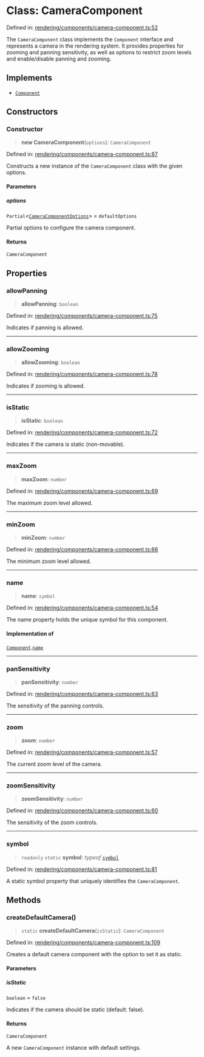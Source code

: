 # Class: CameraComponent

Defined in: [rendering/components/camera-component.ts:52](https://github.com/Forge-Game-Engine/Forge/blob/6a4c05c6b58848e53a4f2ca7d9cd2f9b6c10e5ac/src/rendering/components/camera-component.ts#L52)

The `CameraComponent` class implements the `Component` interface and represents
a camera in the rendering system. It provides properties for zooming and panning
sensitivity, as well as options to restrict zoom levels and enable/disable panning
and zooming.

## Implements

- [`Component`](../interfaces/Component.md)

## Constructors

### Constructor

> **new CameraComponent**(`options`): `CameraComponent`

Defined in: [rendering/components/camera-component.ts:87](https://github.com/Forge-Game-Engine/Forge/blob/6a4c05c6b58848e53a4f2ca7d9cd2f9b6c10e5ac/src/rendering/components/camera-component.ts#L87)

Constructs a new instance of the `CameraComponent` class with the given options.

#### Parameters

##### options

`Partial`\<[`CameraComponentOptions`](../type-aliases/CameraComponentOptions.md)\> = `defaultOptions`

Partial options to configure the camera component.

#### Returns

`CameraComponent`

## Properties

### allowPanning

> **allowPanning**: `boolean`

Defined in: [rendering/components/camera-component.ts:75](https://github.com/Forge-Game-Engine/Forge/blob/6a4c05c6b58848e53a4f2ca7d9cd2f9b6c10e5ac/src/rendering/components/camera-component.ts#L75)

Indicates if panning is allowed.

***

### allowZooming

> **allowZooming**: `boolean`

Defined in: [rendering/components/camera-component.ts:78](https://github.com/Forge-Game-Engine/Forge/blob/6a4c05c6b58848e53a4f2ca7d9cd2f9b6c10e5ac/src/rendering/components/camera-component.ts#L78)

Indicates if zooming is allowed.

***

### isStatic

> **isStatic**: `boolean`

Defined in: [rendering/components/camera-component.ts:72](https://github.com/Forge-Game-Engine/Forge/blob/6a4c05c6b58848e53a4f2ca7d9cd2f9b6c10e5ac/src/rendering/components/camera-component.ts#L72)

Indicates if the camera is static (non-movable).

***

### maxZoom

> **maxZoom**: `number`

Defined in: [rendering/components/camera-component.ts:69](https://github.com/Forge-Game-Engine/Forge/blob/6a4c05c6b58848e53a4f2ca7d9cd2f9b6c10e5ac/src/rendering/components/camera-component.ts#L69)

The maximum zoom level allowed.

***

### minZoom

> **minZoom**: `number`

Defined in: [rendering/components/camera-component.ts:66](https://github.com/Forge-Game-Engine/Forge/blob/6a4c05c6b58848e53a4f2ca7d9cd2f9b6c10e5ac/src/rendering/components/camera-component.ts#L66)

The minimum zoom level allowed.

***

### name

> **name**: `symbol`

Defined in: [rendering/components/camera-component.ts:54](https://github.com/Forge-Game-Engine/Forge/blob/6a4c05c6b58848e53a4f2ca7d9cd2f9b6c10e5ac/src/rendering/components/camera-component.ts#L54)

The name property holds the unique symbol for this component.

#### Implementation of

[`Component`](../interfaces/Component.md).[`name`](../interfaces/Component.md#name)

***

### panSensitivity

> **panSensitivity**: `number`

Defined in: [rendering/components/camera-component.ts:63](https://github.com/Forge-Game-Engine/Forge/blob/6a4c05c6b58848e53a4f2ca7d9cd2f9b6c10e5ac/src/rendering/components/camera-component.ts#L63)

The sensitivity of the panning controls.

***

### zoom

> **zoom**: `number`

Defined in: [rendering/components/camera-component.ts:57](https://github.com/Forge-Game-Engine/Forge/blob/6a4c05c6b58848e53a4f2ca7d9cd2f9b6c10e5ac/src/rendering/components/camera-component.ts#L57)

The current zoom level of the camera.

***

### zoomSensitivity

> **zoomSensitivity**: `number`

Defined in: [rendering/components/camera-component.ts:60](https://github.com/Forge-Game-Engine/Forge/blob/6a4c05c6b58848e53a4f2ca7d9cd2f9b6c10e5ac/src/rendering/components/camera-component.ts#L60)

The sensitivity of the zoom controls.

***

### symbol

> `readonly` `static` **symbol**: *typeof* [`symbol`](#symbol)

Defined in: [rendering/components/camera-component.ts:81](https://github.com/Forge-Game-Engine/Forge/blob/6a4c05c6b58848e53a4f2ca7d9cd2f9b6c10e5ac/src/rendering/components/camera-component.ts#L81)

A static symbol property that uniquely identifies the `CameraComponent`.

## Methods

### createDefaultCamera()

> `static` **createDefaultCamera**(`isStatic`): `CameraComponent`

Defined in: [rendering/components/camera-component.ts:109](https://github.com/Forge-Game-Engine/Forge/blob/6a4c05c6b58848e53a4f2ca7d9cd2f9b6c10e5ac/src/rendering/components/camera-component.ts#L109)

Creates a default camera component with the option to set it as static.

#### Parameters

##### isStatic

`boolean` = `false`

Indicates if the camera should be static (default: false).

#### Returns

`CameraComponent`

A new `CameraComponent` instance with default settings.
